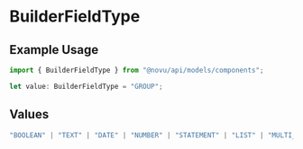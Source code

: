 # BuilderFieldType

## Example Usage

```typescript
import { BuilderFieldType } from "@novu/api/models/components";

let value: BuilderFieldType = "GROUP";
```

## Values

```typescript
"BOOLEAN" | "TEXT" | "DATE" | "NUMBER" | "STATEMENT" | "LIST" | "MULTI_LIST" | "GROUP"
```